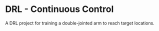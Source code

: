 # DRL - Continuous Control

A DRL project for training a double-jointed arm to reach target locations.
